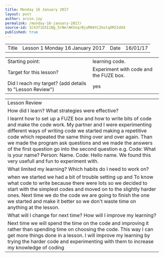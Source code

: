 ```yaml
---
title: Monday 16 January 2017
layout: post
author: arvin.joy
permalink: /monday-16-january-2017/
source-id: 1C43f1b5IiNg_5rNerAKVxqrBjuM94YLIkolqXM21dX4
published: true
---
```

<table>
  <tr>
    <td>Title</td>
    <td>Lesson 1 Monday 16 January 2017</td>
    <td>Date</td>
    <td>16/01/17</td>
  </tr>
</table>


<table>
  <tr>
    <td>Starting point:</td>
    <td>learning code.</td>
  </tr>
  <tr>
    <td>Target for this lesson?</td>
    <td>Experiment with code and the FUZE box.</td>
  </tr>
  <tr>
    <td>Did I reach my target? 
(add details to "Lesson Review")</td>
    <td> yes</td>
  </tr>
</table>


<table>
  <tr>
    <td>Lesson Review</td>
  </tr>
  <tr>
    <td>How did I learn? What strategies were effective? </td>
  </tr>
  <tr>
    <td>I learnt how to set up a FUZE box and how to write bits of code and make the code work. My partner and I were experimenting different ways of writing code we started making a repetitive code which repeated the same thing over and over again. Than we made the program ask questions and we made the answers of the first question go into the second question e.g. Code: What is your name? Person: Name. Code: Hello name.  We found this very usefull and fun to experiment with.</td>
  </tr>
  <tr>
    <td>What limited my learning? Which habits do I need to work on? </td>
  </tr>
  <tr>
    <td>when we started we had a bit of trouble setting up and To know what code to write because there were lots so we decided to start with the simplest codes and moved on to the slightly harder ones. Next time we do the code we are going to finish the one we started and make it better so we don't waste time on anything at the lesson.</td>
  </tr>
  <tr>
    <td>What will I change for next time? How will I improve my learning?</td>
  </tr>
  <tr>
    <td>Next time we will spend the time on the code and improving it rather than spending time on choosing the code. This way I can get more things done in a lesson. I will improve my learning by trying the harder code and experimenting with them to increase my knowledge of coding</td>
  </tr>
</table>


